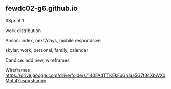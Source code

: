 ## fewdc02-g6.github.io
#Sprint 1

work distribution

Anson: index, next7days, mobile respondsive

skylar: work, personal, family, calendar

Candice: add new, wireframes

Wireframes
https://drive.google.com/drive/folders/140FAdTTKEkFuGhIaa5G7t3cXbWX0MoL4?usp=sharing

